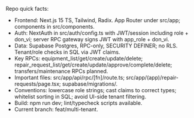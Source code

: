 Repo quick facts:
- Frontend: Next.js 15 TS, Tailwind, Radix. App Router under src/app; components in src/components.
- Auth: NextAuth in src/auth/config.ts with JWT/session including role + don_vi; server RPC gateway signs JWT with app_role + don_vi.
- Data: Supabase Postgres, RPC-only, SECURITY DEFINER; no RLS. Tenant/role checks in SQL via JWT claims.
- Key RPCs: equipment_list/get/create/update/delete; repair_request_list/get/create/update/approve/complete/delete; transfers/maintenance RPCs planned.
- Important files: src/app/api/rpc/[fn]/route.ts; src/app/(app)/repair-requests/page.tsx; supabase/migrations/.
- Conventions: lowercase role strings; cast claims to correct types; whitelist sorting in SQL; avoid UI-side tenant filtering.
- Build: npm run dev; lint/typecheck scripts available.
- Current branch: feat/multi-tenant.